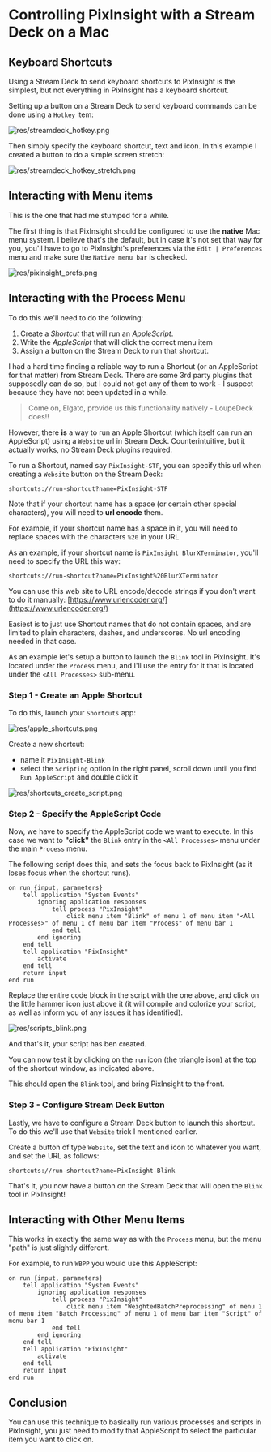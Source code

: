 # Controlling PixInsight with a Stream Deck on a Mac

## Keyboard Shortcuts
Using a Stream Deck to send keyboard shortcuts to PixInsight is the simplest, but not everything in PixInsight has a keyboard shortcut.

Setting up a button on a Stream Deck to send keyboard commands can be done using a `Hotkey` item:

![res/streamdeck_hotkey.png](res/streamdeck_hotkey.png)

Then simply specify the keyboard shortcut, text and icon.
In this example I created a button to do a simple screen stretch:

![res/streamdeck_hotkey_stretch.png](res/streamdeck_hotkey_stretch.png)

## Interacting with Menu items
This is the one that had me stumped for a while.

The first thing is that PixInsight should be configured to use the **native** Mac menu system. I believe that's the default, but in case it's not set that way for you, you'll have to go to PixInsight's preferences via the `Edit | Preferences` menu and make sure the `Native menu bar` is checked.

![res/pixinsight_prefs.png](res/pixinsight_prefs.png)

## Interacting with the Process Menu
To do this we'll need to do the following:

1. Create a *Shortcut* that will run an *AppleScript*.
2. Write the *AppleScript* that will click the correct menu item
3. Assign a button on the Stream Deck to run that shortcut.

I had a hard time finding a reliable way to run a Shortcut (or an AppleScript for that matter) from Stream Deck. There are some 3rd party plugins that supposedly can do so, but I could not get any of them to work - I suspect because they have not been updated in a while.

> Come on, Elgato, provide us this functionality natively - LoupeDeck does!!

However, there **is** a way to run an Apple Shortcut (which itself can run an AppleScript) using a `Website` url in Stream Deck. Counterintuitive, but it actually works, no Stream Deck plugins required.

To run a Shortcut, named say `PixInsight-STF`, you can specify this url when creating a `Website` button on the Stream Deck:

```
shortcuts://run-shortcut?name=PixInsight-STF
```

Note that if your shortcut name has a space (or certain other special characters), you will need to **url encode** them.

For example, if your shortcut name has a space in it, you will need to replace spaces with the characters `%20` in your URL

As an example, if your shortcut name is `PixInsight BlurXTerminator`, you'll need to specify the URL this way:
```
shortcuts://run-shortcut?name=PixInsight%20BlurXTerminator
```

You can use this web site to URL encode/decode strings if you don't want to do it manually:
[https://www.urlencoder.org/](https://www.urlencoder.org/)

Easiest is to just use Shortcut names that do not contain spaces, and are limited to plain characters, dashes, and underscores. No url encoding needed in that case.

As an example let's setup a button to launch the `Blink` tool in PixInsight. It's located under the `Process` menu, and I'll use the entry for it that is located under the `<All Processes>` sub-menu.

### Step 1 - Create an Apple Shortcut
To do this, launch your `Shortcuts` app:

![res/apple_shortcuts.png](res/apple_shortcuts.png)

Create a new shortcut:

- name it `PixInsight-Blink`
- select the `Scripting` option in the right panel, scroll down until you find `Run AppleScript` and double click it

![res/shortcuts_create_script.png](res/shortcuts_create_script.png)

### Step 2 - Specify the AppleScript Code
Now, we have to specify the AppleScript code we want to execute. In this case we want to **"click"** the `Blink` entry in the `<All Processes>` menu under the main `Process` menu.

The following script does this, and sets the focus back to PixInsight (as it loses focus when the shortcut runs).

```AppleScript
on run {input, parameters}	tell application "System Events"		ignoring application responses			tell process "PixInsight"				click menu item "Blink" of menu 1 of menu item "<All Processes>" of menu 1 of menu bar item "Process" of menu bar 1			end tell		end ignoring	end tell	tell application "PixInsight"		activate	end tell	return inputend run
```
Replace the entire code block in the script with the one above, and click on the little hammer icon just above it (it will compile and colorize your script, as well as inform you of any issues it has identified).

![res/scripts_blink.png](res/scripts_blink.png)

And that's it, your script has ben created. 

You can now test it by clicking on the `run` icon (the triangle ison) at the top of the shortcut window, as indicated above.

This should open the `Blink` tool, and bring PixInsight to the front.

### Step 3 - Configure Stream Deck Button
Lastly, we have to configure a Stream Deck button to launch this shortcut. To do this we'll use that `Website` trick I mentioned earlier.

Create a button of type `Website`, set the text and icon to whatever you want, and set the URL as follows:
```
shortcuts://run-shortcut?name=PixInsight-Blink
```

That's it, you now have a button on the Stream Deck that will open the `Blink` tool in PixInsight!

## Interacting with Other Menu Items
This works in exactly the same way as with the `Process` menu, but the menu "path" is just slightly different.

For example, to run `WBPP` you would use this AppleScript:

```AppleScript
on run {input, parameters}	tell application "System Events"		ignoring application responses			tell process "PixInsight"				click menu item "WeightedBatchPreprocessing" of menu 1 of menu item "Batch Processing" of menu 1 of menu bar item "Script" of menu bar 1			end tell		end ignoring	end tell	tell application "PixInsight"		activate	end tell	return inputend run
```


## Conclusion
You can use this technique to basically run various processes and scripts in PixInsight, you just need to modify that AppleScript to select the particular item you want to click on.
